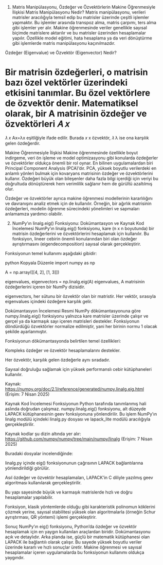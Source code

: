 1. Matris Manipülasyonu, Özdeğer ve Özvektörlerin Makine Öğrenmesiyle İlişkisi
Matris Manipülasyonu Nedir?
Matris manipülasyonu, verileri matrisler aracılığıyla temsil edip bu matrisler üzerinde çeşitli işlemler yapmaktır. Bu işlemler arasında transpoz alma, matris çarpımı, ters alma gibi işlemler yer alır. Makine öğrenmesinde veriler genellikle sayısal biçimde matrislere aktarılır ve bu matrisler üzerinden hesaplamalar yapılır. Özellikle model eğitimi, hata hesaplama ya da veri dönüştürme gibi işlemlerde matris manipülasyonu kaçınılmazdır.

Özdeğer (Eigenvalue) ve Özvektör (Eigenvector) Nedir?

Bir matrisin özdeğerleri, o matrisin bazı özel vektörler üzerindeki etkisini tanımlar. Bu özel vektörlere de özvektör denir. Matematiksel olarak, bir A matrisinin özdeğer ve özvektörleri 
𝐴
𝑥
=
𝜆
𝑥
Ax=λx eşitliğiyle ifade edilir. Burada 
𝑥
x özvektör, 
𝜆
λ ise ona karşılık gelen özdeğerdir.

Makine Öğrenmesiyle İlişkisi
Makine öğrenmesinde özellikle boyut indirgeme, veri ön işleme ve model optimizasyonu gibi konularda özdeğerler ve özvektörler oldukça önemli bir rol oynar. En bilinen uygulamalardan biri Principal Component Analysis (PCA)’dır. PCA, yüksek boyutlu verilerdeki en anlamlı yönleri bulmak için kovaryans matrisinin özdeğer ve özvektörlerini kullanır. Özdeğeri büyük olan bileşenler daha fazla bilgi içerdiği için veriyi bu doğrultuda dönüştürerek hem verimlilik sağlanır hem de gürültü azaltılmış olur.

Özdeğer ve özvektörler ayrıca makine öğrenmesi modellerinin kararlılığını ve davranışını analiz etmek için de kullanılır. Örneğin, bir ağırlık matrisinin özdeğerleri, modelin öğrenme sürecindeki yönelimleri ve sapmaları anlamamıza yardımcı olabilir.

2. NumPy’ın linalg.eig() Fonksiyonu: Dokümantasyon ve Kaynak Kod İncelemesi
NumPy’ın linalg.eig() fonksiyonu, kare (n x n boyutunda) bir matrisin özdeğerlerini ve özvektörlerini hesaplamak için kullanılır. Bu fonksiyon, lineer cebirin önemli konularından biri olan özdeğer ayrıştırmasını (eigendecomposition) sayısal olarak gerçekleştirir.

Fonksiyonun temel kullanımı aşağıdaki gibidir:

python
Kopyala
Düzenle
import numpy as np

A = np.array([[4, 2],
              [1, 3]])

eigenvalues, eigenvectors = np.linalg.eig(A)
eigenvalues, A matrisinin özdeğerlerini içeren bir NumPy dizisidir.

eigenvectors, her sütunu bir özvektör olan bir matristir. Her vektör, sırasıyla eigenvalues içindeki özdeğere karşılık gelir.

Dokümantasyon İncelemesi
Resmi NumPy dökümantasyonuna göre numpy.linalg.eig() fonksiyonu yalnızca kare matrisler üzerinde çalışır ve gerçel ya da karmaşık sayı içeren matrisleri destekler. Fonksiyonun döndürdüğü özvektörler normalize edilmiştir, yani her birinin normu 1 olacak şekilde ayarlanmıştır.

Fonksiyonun dökümantasyonda belirtilen temel özellikleri:

Kompleks özdeğer ve özvektör hesaplamalarını destekler.

Her özvektör, karşılık gelen özdeğerle aynı sıradadır.

Sayısal doğruluğu sağlamak için yüksek performanslı cebir kütüphaneleri kullanılır.

Kaynak:
https://numpy.org/doc/2.1/reference/generated/numpy.linalg.eig.html
(Erişim: 7 Nisan 2025)

Kaynak Kod İncelemesi
Fonksiyonun Python tarafında tanımlanmış hali aslında doğrudan çalışmaz. numpy.linalg.eig() fonksiyonu, alt düzeyde LAPACK kütüphanesinin geev fonksiyonuna yönlendirilir. Bu işlem NumPy’ın linalg modülü içindeki linalg.py dosyası ve lapack_lite modülü aracılığıyla gerçekleştirilir.

Kaynak kodlar şu dizin altında yer alır:
https://github.com/numpy/numpy/tree/main/numpy/linalg
(Erişim: 7 Nisan 2025)

Buradaki dosyalar incelendiğinde:

linalg.py içinde eig() fonksiyonunun çağrısının LAPACK bağlantılarına yönlendirildiği görülür.

Asıl özdeğer ve özvektör hesaplamaları, LAPACK’in C diliyle yazılmış geev algoritması kullanılarak gerçekleştirilir.

Bu yapı sayesinde büyük ve karmaşık matrislerde hızlı ve doğru hesaplamalar yapılabilir.

Fonksiyon, klasik yöntemlerde olduğu gibi karakteristik polinomun köklerini çözmek yerine, sayısal stabilitesi yüksek olan algoritmalarla (örneğin Schur ayrıştırması, QR yöntemi) işlemi gerçekleştirir.

Sonuç
NumPy’ın eig() fonksiyonu, Python’da özdeğer ve özvektör hesaplamak için en yaygın kullanılan araçlardan biridir. Dokümantasyonu açık ve detaylıdır. Arka planda ise, güçlü bir matematik kütüphanesi olan LAPACK ile bağlantılı olarak çalışır. Bu sayede yüksek boyutlu veriler üzerinde kararlı ve hızlı sonuçlar üretir. Makine öğrenmesi ve sayısal hesaplamalar içeren uygulamalarda bu fonksiyonun kullanımı oldukça yaygındır.

